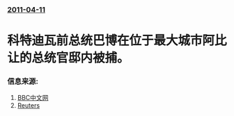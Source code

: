 ### [2011-04-11](/news/2011/04/11/index.md)

##### 
#  科特迪瓦前总统巴博在位于最大城市阿比让的总统官邸内被捕。




### 信息来源:

1. [BBC中文网](http://www.bbc.co.uk/zhongwen/simp/world/2011/04/110411_gbagbo_arrested.shtml)
2. [Reuters](http://www.reuters.com/article/2011/04/11/ozatp-ivorycoast-un-peacekeepers-gbagbo-idAFJOE73A0MX20110411)
